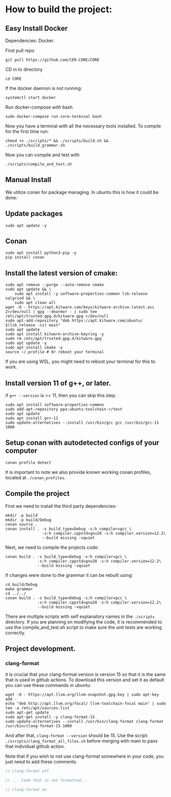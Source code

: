 # How to build the project:

## Easy Install Docker

Dependencies: Docker.

First pull repo

`git pull https://github.com/CER-CORE/CORE`

CD in to directory

`cd CORE`

If the docker daemon is not running:

`systemctl start docker`

Run docker-compose with bash

`sudo docker-compose run core-terminal bash`

Now you have a terminal with all the necessary tools installed. To compile for the first time run:

`chmod +x ./scripts/* && ./scripts/build.sh && ./scripts/build_grammar.sh`

Now you can compile and test with

`./scripts/compile_and_test.sh`

## Manual Install

We utilize conan for package managing. In ubuntu this is how it could be done:

## Update packages

`sudo apt update -y`

## Conan

```
sudo apt install python3-pip -y
pip install conan
```

## Install the latest version of cmake:

```
sudo apt remove --purge --auto-remove cmake
sudo apt update && \
    sudo apt install -y software-properties-common lsb-release valgrind && \
    sudo apt clean all
wget -O - https://apt.kitware.com/keys/kitware-archive-latest.asc 2>/dev/null | gpg --dearmor - | sudo tee /etc/apt/trusted.gpg.d/kitware.gpg >/dev/null
sudo apt-add-repository "deb https://apt.kitware.com/ubuntu/ $(lsb_release -cs) main"
sudo apt update
sudo apt install kitware-archive-keyring -y
sudo rm /etc/apt/trusted.gpg.d/kitware.gpg
sudo apt update -y
sudo apt install cmake -y
source ~/.profile # Or reboot your terminal
```

If you are using WSL, you might need to reboot your terminal for this to work.

## Install version 11 of g++, or later.

if `g++ --version` is >= 11, then you can skip this step.

```
sudo apt install software-properties-common
sudo add-apt-repository ppa:ubuntu-toolchain-r/test
sudo apt update
sudo apt install g++-11
sudo update-alternatives --install /usr/bin/gcc gcc /usr/bin/gcc-11 1000
```

## Setup conan with autodetected configs of your computer

`conan profile detect`

It is important to note we also provide known working conan profiles, located at `./conan_profiles`.

## Compile the project

First we need to install the third party dependencies:

```
mkdir -p build
mkdir -p build/Debug
conan source .
conan install . -s build_type=Debug -s:h compiler=gcc \
                -s:h compiler.cppstd=gnu20 -s:h compiler.version=12.2\
                --build missing -vquiet
```

Next, we need to compile the projects code:

```
conan build . -s build_type=Debug -s:h compiler=gcc \
              -s:h compiler.cppstd=gnu20 -s:h compiler.version=12.2\
              --build missing -vquiet
```

If changes were done to the grammar it can be rebuilt using:

```
cd build/Debug
make grammar
cd ../../
conan build . -s build_type=Debug -s:h compiler=gcc \
              -s:h compiler.cppstd=gnu20 -s:h compiler.version=12.2\
              --build missing -vquiet
```

There are multiple scripts with self explanatory names in the `./scripts`
directory.  If you are planning on modifying the code, it is recommended
to use the compile_and_test.sh script to make sure the unit tests are
working correctly.

## Project development.

### clang-format

it is crucial that your clang-format version is version 15 so that it
is the same that is used in github actions. To download this version and set it as default you can use these commands in ubuntu:

```
wget -O - https://apt.llvm.org/llvm-snapshot.gpg.key | sudo apt-key add -
echo "deb http://apt.llvm.org/focal/ llvm-toolchain-focal main" | sudo tee -a /etc/apt/sources.list
sudo apt-get update
sudo apt-get install -y clang-format-15
sudo update-alternatives --install /usr/bin/clang-format clang-format /usr/bin/clang-format-15 1000
```

And after that, `clang-format --version` should be 15. Use the script: `./scripts/clang_format_all_files.sh` before merging with main to pass that individual github action. 

Note that if you wish to not use clang-format somewhere in your code, you just need to add these comments:

```c++
// clang-format off

// ... Code that is not formatted...

// clang-format on
```
